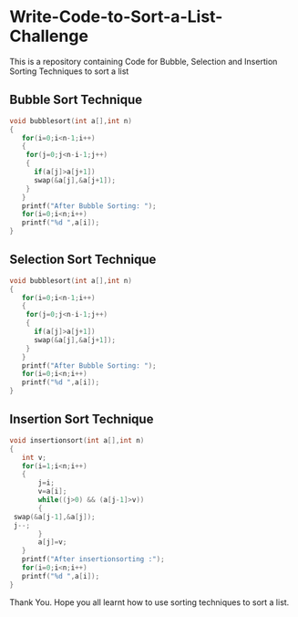 # Write-Code-to-Sort-a-List-Challenge

This is a repository containing Code for Bubble, Selection and Insertion Sorting Techniques to sort a list

## Bubble Sort Technique
```c 
void bubblesort(int a[],int n)
{
   for(i=0;i<n-1;i++)
   {
    for(j=0;j<n-i-1;j++)
    {
      if(a[j]>a[j+1])
      swap(&a[j],&a[j+1]);
    }
   }
   printf("After Bubble Sorting: ");
   for(i=0;i<n;i++)
   printf("%d ",a[i]);
}
```

## Selection Sort Technique
```c
void bubblesort(int a[],int n)
{
   for(i=0;i<n-1;i++)
   {
    for(j=0;j<n-i-1;j++)
    {
      if(a[j]>a[j+1])
      swap(&a[j],&a[j+1]);
    }
   }
   printf("After Bubble Sorting: ");
   for(i=0;i<n;i++)
   printf("%d ",a[i]);
}
```

## Insertion Sort Technique
```c
void insertionsort(int a[],int n)
{
   int v;
   for(i=1;i<n;i++)
   {
       j=i;
       v=a[i];
       while((j>0) && (a[j-1]>v))
       {
 swap(&a[j-1],&a[j]);
 j--;
       }
       a[j]=v;
   }
   printf("After insertionsorting :");
   for(i=0;i<n;i++)
   printf("%d ",a[i]);
}

```

Thank You. Hope you all learnt how to use sorting techniques to sort a list. 
